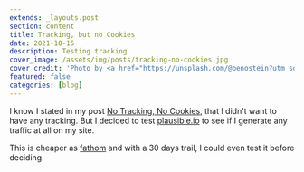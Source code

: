 ```yaml
---
extends: _layouts.post
section: content
title: Tracking, but no Cookies
date: 2021-10-15
description: Testing tracking
cover_image: /assets/img/posts/tracking-no-cookies.jpg
cover_credit: 'Photo by <a href="https://unsplash.com/@benostein?utm_source=unsplash&utm_medium=referral&utm_content=creditCopyText">Ben Stein</a> on <a href="https://unsplash.com/s/photos/cookies?utm_source=unsplash&utm_medium=referral&utm_content=creditCopyText">Unsplash</a>'
featured: false
categories: [blog]
---
```


I know I stated in my post [No Tracking, No Cookies](https://blog.tomasnorre.dk/blog/no-tracking-no-cookies/), that I didn't want to have any tracking. 
But I decided to test [plausible.io](https://plausible.io) to see if I generate any traffic at all on my site.

This is cheaper as [fathom](https://usefathom.com/) and with a 30 days trail, I could even test it before deciding.